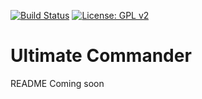 [![Build Status](https://github.com/SkySwimmer/UltimateCommander/actions/workflows/main.yml/badge.svg)](https://github.com/SkySwimmer/UltimateCommander/actions) [![License: GPL v2](https://img.shields.io/badge/License-GPL%20v2-blue.svg)](https://www.gnu.org/licenses/old-licenses/gpl-2.0.en.html)

# Ultimate Commander
README Coming soon
